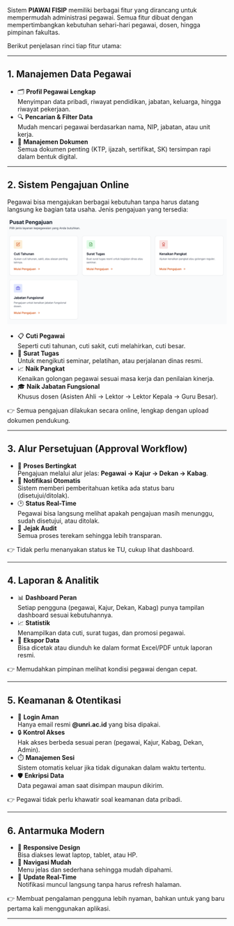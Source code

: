 Sistem **PIAWAI FISIP** memiliki berbagai fitur yang dirancang untuk mempermudah administrasi pegawai. Semua fitur dibuat dengan mempertimbangkan kebutuhan sehari-hari pegawai, dosen, hingga pimpinan fakultas.

Berikut penjelasan rinci tiap fitur utama:

---

## 1. Manajemen Data Pegawai

- 🗂️ **Profil Pegawai Lengkap**\
  Menyimpan data pribadi, riwayat pendidikan, jabatan, keluarga, hingga riwayat pekerjaan.
- 🔍 **Pencarian & Filter Data**\
  Mudah mencari pegawai berdasarkan nama, NIP, jabatan, atau unit kerja.
- 📑 **Manajemen Dokumen**\
  Semua dokumen penting (KTP, ijazah, sertifikat, SK) tersimpan rapi dalam bentuk digital.

---

## 2. Sistem Pengajuan Online

Pegawai bisa mengajukan berbagai kebutuhan tanpa harus datang langsung ke bagian tata usaha. Jenis pengajuan yang tersedia:

![Screenshot 2025-09-16 at 04.23.55.png](/images/Screenshot2025-09-16at04.23.55.png)

- 📋 **Cuti Pegawai**\
  Seperti cuti tahunan, cuti sakit, cuti melahirkan, cuti besar.
- 📝 **Surat Tugas**\
  Untuk mengikuti seminar, pelatihan, atau perjalanan dinas resmi.
- 📈 **Naik Pangkat**\
  Kenaikan golongan pegawai sesuai masa kerja dan penilaian kinerja.
- 🎓 **Naik Jabatan Fungsional**\
  Khusus dosen (Asisten Ahli → Lektor → Lektor Kepala → Guru Besar).

👉 Semua pengajuan dilakukan secara online, lengkap dengan upload dokumen pendukung.

---

## 3. Alur Persetujuan (Approval Workflow)

- 🔄 **Proses Bertingkat**\
  Pengajuan melalui alur jelas: **Pegawai → Kajur → Dekan → Kabag**.
- 📡 **Notifikasi Otomatis**\
  Sistem memberi pemberitahuan ketika ada status baru (disetujui/ditolak).
- 🕑 **Status Real-Time**\
  Pegawai bisa langsung melihat apakah pengajuan masih menunggu, sudah disetujui, atau ditolak.
- 🧾 **Jejak Audit**\
  Semua proses terekam sehingga lebih transparan.

👉 Tidak perlu menanyakan status ke TU, cukup lihat dashboard.

---

## 4. Laporan & Analitik

- 📊 **Dashboard Peran**\
  Setiap pengguna (pegawai, Kajur, Dekan, Kabag) punya tampilan dashboard sesuai kebutuhannya.
- 📈 **Statistik**\
  Menampilkan data cuti, surat tugas, dan promosi pegawai.
- 📑 **Ekspor Data**\
  Bisa dicetak atau diunduh ke dalam format Excel/PDF untuk laporan resmi.

👉 Memudahkan pimpinan melihat kondisi pegawai dengan cepat.

---

## 5. Keamanan & Otentikasi

- 🔑 **Login Aman**\
  Hanya email resmi **@unri.ac.id** yang bisa dipakai.
- 🔒 **Kontrol Akses**\
  Hak akses berbeda sesuai peran (pegawai, Kajur, Kabag, Dekan, Admin).
- ⏱️ **Manajemen Sesi**\
  Sistem otomatis keluar jika tidak digunakan dalam waktu tertentu.
- 🛡️ **Enkripsi Data**\
  Data pegawai aman saat disimpan maupun dikirim.

👉 Pegawai tidak perlu khawatir soal keamanan data pribadi.

---

## 6. Antarmuka Modern

- 📱 **Responsive Design**\
  Bisa diakses lewat laptop, tablet, atau HP.
- 🧭 **Navigasi Mudah**\
  Menu jelas dan sederhana sehingga mudah dipahami.
- 🔔 **Update Real-Time**\
  Notifikasi muncul langsung tanpa harus refresh halaman.

👉 Membuat pengalaman pengguna lebih nyaman, bahkan untuk yang baru pertama kali menggunakan aplikasi.

---